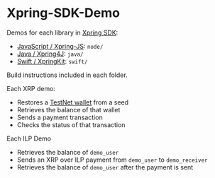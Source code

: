 # Xpring-SDK-Demo

Demos for each library in [Xpring SDK](https://github.com/xpring-eng/xpring-sdk):
- [JavaScript / Xpring-JS](http://github.com/xpring-eng/xpring-js): `node/` 
- [Java / Xpring4J](http://github.com/xpring-eng/xpring4j): `java/`
- [Swift / XpringKit](http://github.com/xpring-eng/xpringkit): `swift/`

Build instructions included in each folder.

Each XRP demo:
- Restores a [TestNet wallet](http://testnet.xrpl.org) from a seed
- Retrieves the balance of that wallet
- Sends a payment transaction
- Checks the status of that transaction

Each ILP Demo
- Retrieves the balance of `demo_user`
- Sends an XRP over ILP payment from `demo_user` to `demo_receiver`
- Retrieves the balance of `demo_user` after the payment is sent

